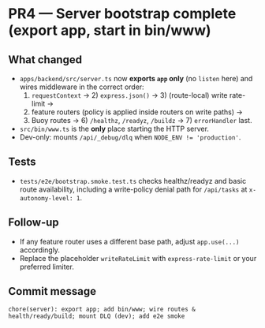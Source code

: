 # PR4 — Server bootstrap complete (export app, start in bin/www)

## What changed
- `apps/backend/src/server.ts` now **exports `app` only** (no `listen` here) and wires middleware in the correct order:
  1) `requestContext` → 2) `express.json()` → 3) (route-local) write rate-limit →
  4) feature routers (policy is applied inside routers on write paths) →
  5) Buoy routes → 6) `/healthz`, `/readyz`, `/buildz` → 7) `errorHandler` last.
- `src/bin/www.ts` is the **only** place starting the HTTP server.
- Dev-only: mounts `/api/_debug/dlq` when `NODE_ENV != 'production'`.

## Tests
- `tests/e2e/bootstrap.smoke.test.ts` checks healthz/readyz and basic route availability,
  including a write-policy denial path for `/api/tasks` at `x-autonomy-level: 1`.

## Follow-up
- If any feature router uses a different base path, adjust `app.use(...)` accordingly.
- Replace the placeholder `writeRateLimit` with `express-rate-limit` or your preferred limiter.

## Commit message
```
chore(server): export app; add bin/www; wire routes & health/ready/build; mount DLQ (dev); add e2e smoke
```
